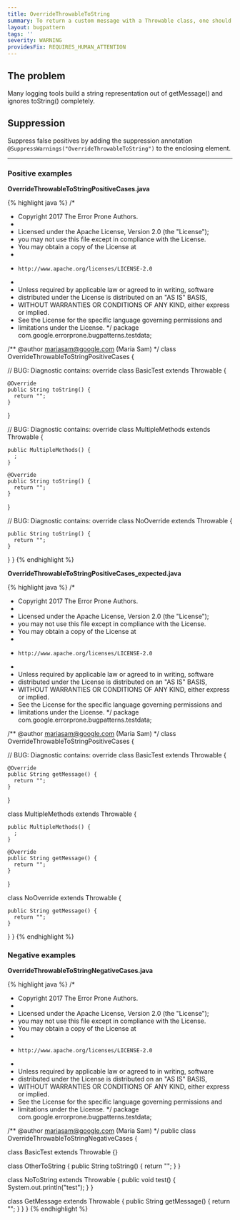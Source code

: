 ```yaml
---
title: OverrideThrowableToString
summary: To return a custom message with a Throwable class, one should override getMessage() instead of toString() for Throwable.
layout: bugpattern
tags: ''
severity: WARNING
providesFix: REQUIRES_HUMAN_ATTENTION
---
```


<!--
*** AUTO-GENERATED, DO NOT MODIFY ***
To make changes, edit the @BugPattern annotation or the explanation in docs/bugpattern.
-->

## The problem
Many logging tools build a string representation out of getMessage() and ignores toString() completely.

## Suppression
Suppress false positives by adding the suppression annotation `@SuppressWarnings("OverrideThrowableToString")` to the enclosing element.

----------

### Positive examples
__OverrideThrowableToStringPositiveCases.java__

{% highlight java %}
/*
 * Copyright 2017 The Error Prone Authors.
 *
 * Licensed under the Apache License, Version 2.0 (the "License");
 * you may not use this file except in compliance with the License.
 * You may obtain a copy of the License at
 *
 *     http://www.apache.org/licenses/LICENSE-2.0
 *
 * Unless required by applicable law or agreed to in writing, software
 * distributed under the License is distributed on an "AS IS" BASIS,
 * WITHOUT WARRANTIES OR CONDITIONS OF ANY KIND, either express or implied.
 * See the License for the specific language governing permissions and
 * limitations under the License.
 */
package com.google.errorprone.bugpatterns.testdata;

/** @author mariasam@google.com (Maria Sam) */
class OverrideThrowableToStringPositiveCases {

  // BUG: Diagnostic contains: override
  class BasicTest extends Throwable {

    @Override
    public String toString() {
      return "";
    }
  }

  // BUG: Diagnostic contains: override
  class MultipleMethods extends Throwable {

    public MultipleMethods() {
      ;
    }

    @Override
    public String toString() {
      return "";
    }
  }

  // BUG: Diagnostic contains: override
  class NoOverride extends Throwable {

    public String toString() {
      return "";
    }
  }
}
{% endhighlight %}

__OverrideThrowableToStringPositiveCases_expected.java__

{% highlight java %}
/*
 * Copyright 2017 The Error Prone Authors.
 *
 * Licensed under the Apache License, Version 2.0 (the "License");
 * you may not use this file except in compliance with the License.
 * You may obtain a copy of the License at
 *
 *     http://www.apache.org/licenses/LICENSE-2.0
 *
 * Unless required by applicable law or agreed to in writing, software
 * distributed under the License is distributed on an "AS IS" BASIS,
 * WITHOUT WARRANTIES OR CONDITIONS OF ANY KIND, either express or implied.
 * See the License for the specific language governing permissions and
 * limitations under the License.
 */
package com.google.errorprone.bugpatterns.testdata;

/** @author mariasam@google.com (Maria Sam) */
class OverrideThrowableToStringPositiveCases {

  // BUG: Diagnostic contains: override
  class BasicTest extends Throwable {

    @Override
    public String getMessage() {
      return "";
    }
  }

  class MultipleMethods extends Throwable {

    public MultipleMethods() {
      ;
    }

    @Override
    public String getMessage() {
      return "";
    }
  }

  class NoOverride extends Throwable {

    public String getMessage() {
      return "";
    }
  }
}
{% endhighlight %}

### Negative examples
__OverrideThrowableToStringNegativeCases.java__

{% highlight java %}
/*
 * Copyright 2017 The Error Prone Authors.
 *
 * Licensed under the Apache License, Version 2.0 (the "License");
 * you may not use this file except in compliance with the License.
 * You may obtain a copy of the License at
 *
 *     http://www.apache.org/licenses/LICENSE-2.0
 *
 * Unless required by applicable law or agreed to in writing, software
 * distributed under the License is distributed on an "AS IS" BASIS,
 * WITHOUT WARRANTIES OR CONDITIONS OF ANY KIND, either express or implied.
 * See the License for the specific language governing permissions and
 * limitations under the License.
 */
package com.google.errorprone.bugpatterns.testdata;

/** @author mariasam@google.com (Maria Sam) */
public class OverrideThrowableToStringNegativeCases {

  class BasicTest extends Throwable {}

  class OtherToString {
    public String toString() {
      return "";
    }
  }

  class NoToString extends Throwable {
    public void test() {
      System.out.println("test");
    }
  }

  class GetMessage extends Throwable {
    public String getMessage() {
      return "";
    }
  }
}
{% endhighlight %}


